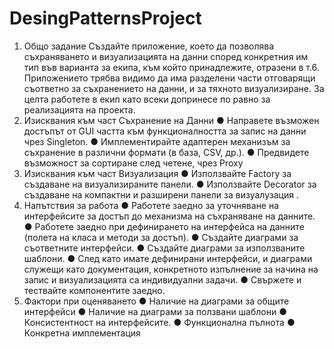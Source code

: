 # DesingPatternsProject

1. Общо задание
	Създайте приложение, което да позволява съхраняването и
	визуализацията на данни според конкретния им тип във
	варианта за екипа, към който принадлежите, отразени в т.6.
	Приложението трябва видимо да има разделени части
	отговарящи съответно за съхранението на данни, и за тяхното
	визуализиране. За целта работете в екип като всеки
	допринесе по равно за реализацията на проекта.
2. Изисквания към част Съхранение на Данни
● Направете възможен достъпът от GUI частта към функционалността за запис на данни чрез Singleton.
● Имплементирайте адаптерен механизъм за съхранение в различни формати (в база, CSV, др.).
● Предвидете възможност за сортиране след четене, чрез Proxy
3. Изисквания към част Визуализация
● Използвайте Factory за създаване на визуализираните панели.
● Използвайте Decorator за създаване на компактни и разширени панели за визуалузация .
4. Напътствия за работа
● Работете заедно за уточняване на интерфейсите за достъп до механизма на съхраняване на данните.
● Работете заедно при дефинирането на интерфейса на данните (полета на класа и методи за достъп).
● Създайте диаграми за съответните интерфейси.
● Създайте диаграми за използваните шаблони.
● След като имате дефинирани интерфейси, и диаграми служещи като документация, конкретното изпълнение за начина на запис и визуализацията са индивидуални задачи.
● Свържете и тествайте компонентите заедно.
5. Фактори при оценяването
● Наличие на диаграми за общите интерфейси
● Наличие на диаграми за ползвани шаблони
● Консистентност на интерфейсите.
● Функционална пълнота
● Конкретна имплементация
